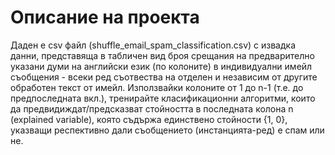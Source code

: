 # Описание на проекта
Даден е csv файл (shuffle_email_spam_classification.csv) с извадка данни, представяща в
табличен вид броя срещания на предварително указани думи на английски език (по колоните)
в индивидуални имейл съобщения - всеки ред съотвества на отделен и независим от другите
обработен текст от имейл. Използвайки колоните от 1 до n-1 (т.е. до предпоследната вкл.),
тренирайте класификационни алгоритми, които да предвидиждат/предсказват стойността в
последната колона n (explained variable), която съдържа единствено стойности {1, 0}, указващи
респективно дали съобщението (инстанцията-ред) е спам или не.
